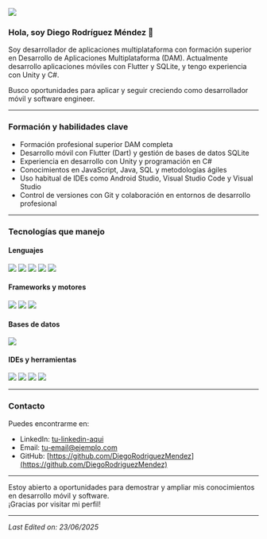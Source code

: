 ![](https://komarev.com/ghpvc/?username=DiegoRodriguezMendez)

### Hola, soy Diego Rodríguez Méndez 👋

Soy desarrollador de aplicaciones multiplataforma con formación superior en Desarrollo de Aplicaciones Multiplataforma (DAM). Actualmente desarrollo aplicaciones móviles con Flutter y SQLite, y tengo experiencia con Unity y C#.

Busco oportunidades para aplicar y seguir creciendo como desarrollador móvil y software engineer.

---

### Formación y habilidades clave

- Formación profesional superior DAM completa  
- Desarrollo móvil con Flutter (Dart) y gestión de bases de datos SQLite  
- Experiencia en desarrollo con Unity y programación en C#  
- Conocimientos en JavaScript, Java, SQL y metodologías ágiles  
- Uso habitual de IDEs como Android Studio, Visual Studio Code y Visual Studio  
- Control de versiones con Git y colaboración en entornos de desarrollo profesional  

---

### Tecnologías que manejo

<h4> Lenguajes </h4>
<span> 
  <img src="https://img.shields.io/badge/Dart-0175C2?style=for-the-badge&logo=dart&logoColor=white">
  <img src="https://img.shields.io/badge/CSharp-239120?style=for-the-badge&logo=c-sharp&logoColor=white">
  <img src="https://img.shields.io/badge/Java-ED8B00?style=for-the-badge&logo=java&logoColor=white">
  <img src="https://img.shields.io/badge/JavaScript-F7DF1E?style=for-the-badge&logo=javascript&logoColor=black">
  <img src="https://img.shields.io/badge/SQL-4479A1?style=for-the-badge&logo=mysql&logoColor=white">
</span>

<h4> Frameworks y motores </h4>
<span>
  <img src="https://img.shields.io/badge/Flutter-02569B?style=for-the-badge&logo=flutter&logoColor=white">
  <img src="https://img.shields.io/badge/Unity-000000?style=for-the-badge&logo=unity&logoColor=white">
  <img src="https://img.shields.io/badge/Bootstrap-563D7C?style=for-the-badge&logo=bootstrap&logoColor=white">
</span>

<h4> Bases de datos </h4>
<span>
  <img src="https://img.shields.io/badge/SQLite-003B57?style=for-the-badge&logo=sqlite&logoColor=white">
</span>

<h4> IDEs y herramientas </h4>
<span>
  <img src="https://img.shields.io/badge/Android_Studio-3DDC84?style=for-the-badge&logo=android-studio&logoColor=white">
  <img src="https://img.shields.io/badge/Visual_Studio_Code-0078D4?style=for-the-badge&logo=visual-studio-code&logoColor=white">
  <img src="https://img.shields.io/badge/Visual_Studio-5C2D91?style=for-the-badge&logo=visual-studio&logoColor=white">
  <img src="https://img.shields.io/badge/Git-F05032?style=for-the-badge&logo=git&logoColor=white">
</span>

---

### Contacto

Puedes encontrarme en:

- LinkedIn: [tu-linkedin-aqui](https://www.linkedin.com/in/tuusuario)  
- Email: tu-email@ejemplo.com  
- GitHub: [https://github.com/DiegoRodriguezMendez](https://github.com/DiegoRodriguezMendez)  

---

Estoy abierto a oportunidades para demostrar y ampliar mis conocimientos en desarrollo móvil y software.  
¡Gracias por visitar mi perfil!

------

_Last Edited on: 23/06/2025_

